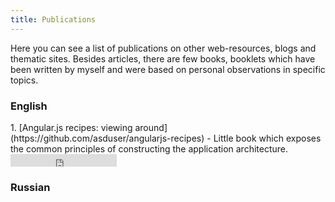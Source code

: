 ```yaml
---
title: Publications
---
```


Here you can see a list of publications on other web-resources, blogs and thematic sites. Besides articles, there are few books, booklets which have been written by myself and were based on personal observations in specific topics.

### English

<!--<div class="raw">
    <div style="float:left;background:url('../img/icons/bookIcon.png') no-repeat;width:50px;height:71px;margin:0 10px 0 0;"></div>
    [Angular.js recipes: viewing around](https://github.com/asduser/angularjs-recipes) - Little book which exposes the common principles of constructing the application architecture.
    <div>
      <iframe src="https://ghbtns.com/github-btn.html?user=asduser&repo=angularjs-recipes&type=star&count=true" frameborder="0" scrolling="0" width="170px" height="20px"></iframe>  
    </div>
</div>-->

<div class="col-md-10">
    1. [Angular.js recipes: viewing around](https://github.com/asduser/angularjs-recipes) - Little book which exposes the common principles of constructing the application architecture.
</div>
<div class="col-md-2">
    <iframe src="https://ghbtns.com/github-btn.html?user=asduser&repo=angularjs-recipes&type=star&count=true" frameborder="0" scrolling="0" width="170px" height="20px"></iframe>
</div>

<div class="clearfix"></div>

### Russian